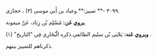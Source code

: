 ٣٠٩٩ -** تمييز:** وعباد بن أَبي موسى (٣) ، حجازي.

**يروي عَن:** مُسْلِم بْن زِيَاد، عَنْ ميمونة.

**ويروي عَنه:** يَحْيَى بْن سليم الطائفي.ذكره الْبُخَارِي فِي "التاريخ" (١) .

ذكرناهم للتمييز بينهم.